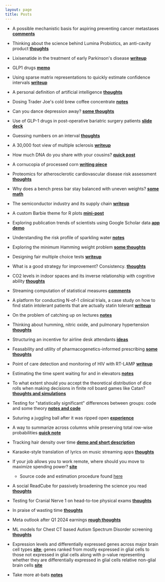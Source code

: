 ```yaml
---
layout: page
title: Posts
---
```


* A possible mechanistic basis for aspiring preventing cancer metastases **[comments](posts/aspirin-cancer-mets.md)**

* Thinking about the science behind Lumina Probiotics, an anti-cavity product **[thoughts](posts/lumina-probiotics.md)**

* Lixisenatide in the treatment of early Parkinson's disease **[writeup](posts/lixisenatide-early-pd.md)**

* GLP1 drugs **[memo](posts/glp1-drugs.md)**

* Using sparse matrix representations to quickly estimate confidence intervals **[writeup](posts/efficient-bootstrapping.md)**

* A personal definition of artificial intelligence **[thoughts](posts/defining-AI.md)**

* Dosing Trader Joe's cold brew coffee concentrate **[notes](posts/measuring-tj-coffee.md)**

* Can you dance depression away? **[some thoughts](posts/treating-depression.md)**

* Use of GLP-1 drugs in post-operative bariatric surgery patients **[slide deck](posts/glp1-post-mbs.md)**

* Guessing numbers on an interval **[thoughts](posts/interval-number-choices.md)**

* A 30,000 foot view of multiple sclerosis **[writeup](posts/MS.md)**

* How much DNA do you share with your cousins? **[quick post](posts/relatedness-amongst-cousins.md)**

* A cornucopia of processed corn **[writing piece](posts/processed-corn.md)**

* Proteomics for atherosclerotic cardiovascular disease risk assessment **[thoughts](posts/ascvd-proteomics.md)**

* Why does a bench press bar stay balanced with uneven weights? **[some math](posts/balancing-bars.md)**

* The semiconductor industry and its supply chain **[writeup](posts/chips.md)**

* A custom Barbie theme for R plots **[mini-post](posts/barbie-figures.md)**

* Exploring publication trends of scientists using Google Scholar data **[app demo](posts/scholar-trends.md)**

* Understanding the risk profile of sparkling water **[notes](posts/sparkling-water.md)**

* Exploring the minimum Hamming weight problem **[some thoughts](posts/min-sum-pow-two.md)**

* Designing fair multiple choice tests **[writeup](posts/designing-fair-tests.md)**

* What is a good strategy for improvement? Consistency. **[thoughts](posts/consistent-improvement.md)**

* CO2 levels in indoor spaces and its inverse relationship with cognitive ability **[thoughts](posts/CO2-monitoring.md)**

* Streaming computation of statistical measures **[comments](posts/iterative-stat-measures.md)**

* A platform for conducting N-of-1 clinical trials, a case study on how to find statin intolerant patients that are actually statin tolerant **[writeup](posts/n-of-1-trials.md)**

* On the problem of catching up on lectures **[notes](posts/lecture-catch-up.md)**

* Thinking about humming, nitric oxide, and pulmonary hypertension **[thoughts](posts/humming-physiological-benefits.md)**

* Structuring an incentive for airline desk attendants **[ideas](posts/desk-attendants-incentives.md)**

* Feasability and utility of pharmacogenetics-informed prescribing **[some thoughts](posts/pharmacogenetics-drug-reactions.md)**

* Point of care detection and monitoring of HIV with RT-LAMP **[writeup](posts/poc-rtlamp.md)**

* Estimating the time spent waiting for and in elevators **[notes](posts/time-spent-in-elevators.md)**

* To what extent should you accept the theoretical distribution of dice rolls when making decisions in finite roll board games like Catan? **[thoughts and simulations](posts/catan-dice-roll-distributions.md)**

* Testing for "statistically significant" differences between groups: code and some theory **[notes and code](posts/multiple-correction.md)**

* Suturing a juggling ball after it was ripped open **[experience](posts/repairing-a-juggling-ball.md)**

* A way to summarize across columns while preserving total row-wise probabilities **[quick note](posts/column-wise-means.md)**

* Tracking hair density over time **[demo and short description](posts/tracking-hair.md)**

* Karaoke-style translation of lyrics on music streaming apps **[thoughts](posts/synced-translation-of-music.md)**

* If your job allows you to work remote, where should you move to maximize spending power? **[site](shiny/income_ranker.html)** 
    * Source code and estimation procedure found [here](https://github.com/aditharun/income_distr)

* A social ReadCube for passively broadening the science you read **[thoughts](posts/paper-sharing-platform.md)**

* Testing for Cranial Nerve 1 on head-to-toe physical exams **[thoughts](posts/olfactory-cn-pe-test.md)**

* In praise of wasting time **[thoughts](posts/phones.md)**

* Meta outlook after Q1 2024 earnings **[rough thoughts](posts/meta.md)**

* ML models for Chest CT based Autism Spectrum Disorder screening **[thoughts](posts/asd-pred-by-chestCT.md)**

* Expression levels and differentially expressed genes across major brain cell types **[site](posts/frailty-laminome-allen-analyses.md)**; genes ranked from mostly expressed in glial cells to those not expressed in glial cells along with p-value representing whether they are differentially expressed in glial cells relative non-glial brain cells **[site](posts/frailty-laminome-mice-brain-allen-glial-contributions.md)**

* Take more at-bats **[notes](posts/take-more-at-bats.md)**
